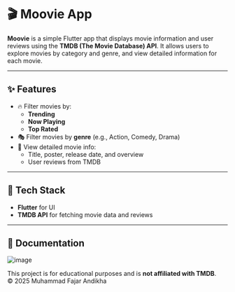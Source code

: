 # 🎬 Moovie App

**Moovie** is a simple Flutter app that displays movie information and user reviews using the **TMDB (The Movie Database) API**. It allows users to explore movies by category and genre, and view detailed information for each movie.

---

## ✨ Features

- 🔥 Filter movies by:
    - **Trending**
    - **Now Playing**
    - **Top Rated**
- 🎭 Filter movies by **genre** (e.g., Action, Comedy, Drama)
- 📝 View detailed movie info:
    - Title, poster, release date, and overview
    - User reviews from TMDB

---

## 🧰 Tech Stack

- **Flutter** for UI
- **TMDB API** for fetching movie data and reviews

---

## 📸 Documentation
![image](https://github.com/user-attachments/assets/e37e468a-dbc7-4843-af07-af8aa8e684ef)



This project is for educational purposes and is **not affiliated with TMDB**.  
© 2025 Muhammad Fajar Andikha
